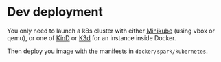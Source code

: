 <!--
 Copyright 2021 dciangot
 
 Licensed under the Apache License, Version 2.0 (the "License");
 you may not use this file except in compliance with the License.
 You may obtain a copy of the License at
 
     http://www.apache.org/licenses/LICENSE-2.0
 
 Unless required by applicable law or agreed to in writing, software
 distributed under the License is distributed on an "AS IS" BASIS,
 WITHOUT WARRANTIES OR CONDITIONS OF ANY KIND, either express or implied.
 See the License for the specific language governing permissions and
 limitations under the License.
-->

# Dev deployment

You only need to launch a k8s cluster with either [Minikube](https://minikube.sigs.k8s.io/docs/start/) (using vbox or qemu), or one of [KinD](https://kind.sigs.k8s.io/docs/user/quick-start/) or [K3d](https://k3d.io/) for an instance inside Docker.

Then deploy you image with the manifests in `docker/spark/kubernetes`.